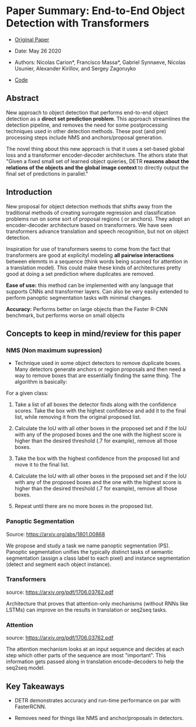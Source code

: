 # Paper Summary: End-to-End Object Detection with Transformers


- [Original Paper](https://arxiv.org/pdf/2005.12872.pdf)

- Date: May 26 2020

- Authors: Nicolas Carion*, Francisco Massa*, Gabriel Synnaeve, Nicolas Usunier, Alexander Kirillov, and Sergey Zagoruyko

- [Code](https://github.com/facebookresearch/detr)




## Abstract

New approach to object detection that performs end-to-end object detection as a **direct set prediction problem**. This approach streamlines the detection pipeline, and removes the need for some postprocessing techniques used in other detection methods. These post (and pre) processing steps include NMS and anchors/proposal generation.

The novel thing about this new approach is that it uses a set-based global loss and a transformer encoder-decoder architecture. The athors state that "Given a fixed small set of learned object quieries, DETR **reasons about the relations of the objects and the global image context** to directly output the final set of predictions in parallel."

## Introduction

New proposal for object detection methods that shifts away from the traditional methods of creating surrogate regression and classification problems run on some sort of proposal regions ( or anchors). They adopt an encoder-decoder architecture based on transformers. We have seen transformers advance translation and speech recognition, but not on object detection. 

Inspiration for use of transformers seems to come from the fact that transformers are good at explicityl modeling **all pairwise interactions** between elemnts in a sequence (think words being scanned for attention in a translation model). This could make these kinds of architectures pretty good at doing a set prediction where duplicates are removed. 

**Ease of use:** this method can be implemented with any language that supports CNNs and transformer layers. Can also be very easily extended to perform panoptic segmentation tasks with minimal changes. 

**Accuracy:** Performs better on large objects than the Faster R-CNN benchmark, but performs worse on small objects






## Concepts to keep in mind/review for this paper

### NMS (Non maximum supression)

* Technique used in some object detectors to remove duplicate boxes. Many detectors generate anchors or region proposals and then need a way to remove boxes that are essentially finding the same thing. The algorithm is basically:

For a given class:

1. Take a list of all boxes the detector finds along with the confidence scores. Take the box with the highest confidence and add it to the final list, while removing it from the original proposed list. 

2. Calculate the IoU with all other boxes in the proposed set and if the IoU with any of the proposed boxes and the one with the highest score is higher than the desired threshold (.7 for example), remove all those boxes. 

3. Take the box with the highest confidence from the proposed list and move it to the final list.

4. Calculate the IoU with all other boxes in the proposed set and if the IoU with any of the proposed boxes and the one with the highest score is higher than the desired threshold (.7 for example), remove all those boxes. 

5. Repeat until there are no more boxes in the proposed list. 

### Panoptic Segmentation 

Source: https://arxiv.org/abs/1801.00868

We propose and study a task we name panoptic segmentation (PS). Panoptic segmentation unifies the typically distinct tasks of semantic segmentation (assign a class label to each pixel) and instance segmentation (detect and segment each object instance). 

### Transformers

source: https://arxiv.org/pdf/1706.03762.pdf

Architecture that proves that attention-only mechanisms (without RNNs like LSTMs) can improve on the results in translation or seq2seq tasks. 


### Attention

source: https://arxiv.org/pdf/1706.03762.pdf

The attention mechanism looks at an input sequence and decides at each step which other parts of the sequence are most "important". This information gets passed along in translation encode-decoders to help the seq2seq model. 



## Key Takeaways

* DETR demonstrates accuracy and run-time performance on par with FasterRCNN.

* Removes need for things like NMS and anchor/proposals in detectors. 
